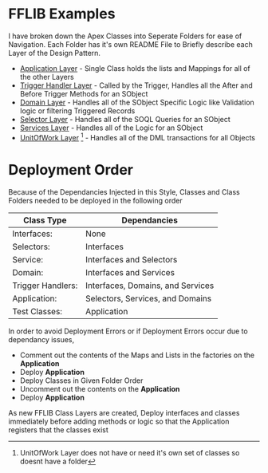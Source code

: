 # FFLIB Examples

I have broken down the Apex Classes into Seperate Folders for ease of Navigation.
Each Folder has it's own README File to Briefly describe each Layer of the Design Pattern.

- [Application Layer](/force-app/main/default/classes/FFLIB/Application) - Single Class holds the lists and Mappings for all of the other Layers 
- [Trigger Handler Layer](/force-app/main/default/classes/FFLIB/TriggerHandlers) - Called by the Trigger, Handles all the After and Before Trigger Methods for an SObject 
- [Domain Layer](/force-app/main/default/classes/FFLIB/Domains) - Handles all of the SObject Specific Logic like Validation logic or filtering Triggered Records
- [Selector Layer](/force-app/main/default/classes/FFLIB/Selectors) - Handles all of the SOQL Queries for an SObject
- [Services Layer](/force-app/main/default/classes/FFLIB/Services) - Handles all of the Logic for an SObject
- [UnitOfWork Layer]() [^1] - Handles all of the DML transactions for all Objects


# Deployment Order
Because of the Dependancies Injected in this Style, Classes and Class Folders needed to be deployed in the following order

| Class Type        | Dependancies 
| ----------------- | ----------------------------------
| Interfaces:       | None
| Selectors:        | Interfaces
| Service:          | Interfaces and Selectors
| Domain:           | Interfaces and Services
| Trigger Handlers: | Interfaces, Domains, and Services
| Application:      | Selectors, Services, and Domains
| Test Classes:     | Application

In order to avoid Deployment Errors or if Deployment Errors occur due to dependancy issues, 
- Comment out the contents of the Maps and Lists in the factories on the **Application**
- Deploy **Application**
- Deploy Classes in Given Folder Order
- Uncomment out the contents on the **Application**
- Deploy **Application**

As new FFLIB Class Layers are created, Deploy interfaces and classes immediately before adding methods or logic so that the Application registers that the classes exist

[^1]: UnitOfWork Layer does not have or need it's own set of classes so doesnt have a folder